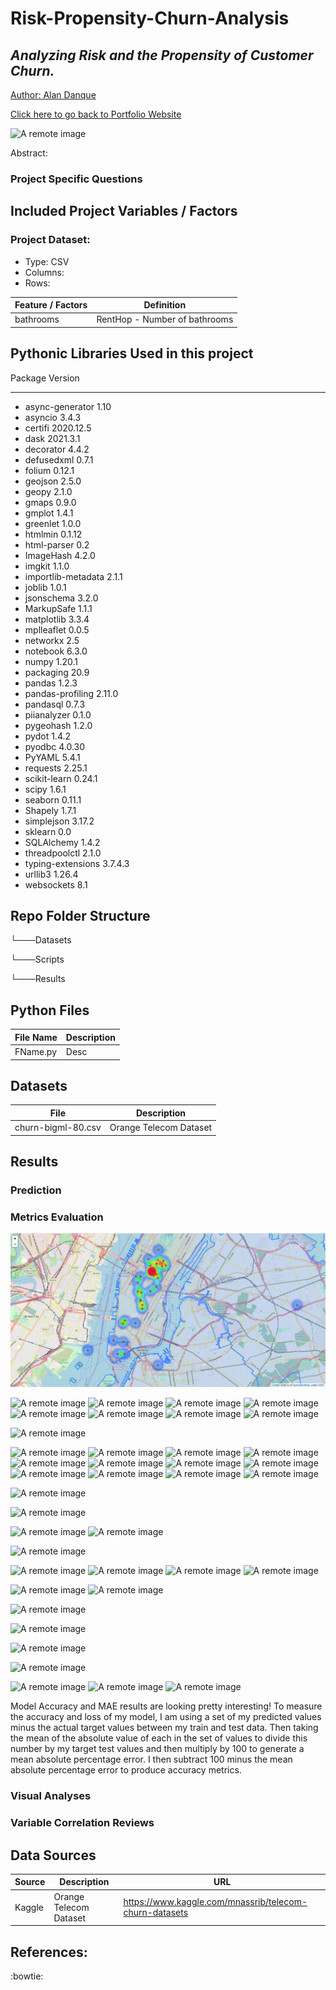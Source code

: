 # Risk-Propensity-Churn-Analysis

## _Analyzing Risk and the Propensity of Customer Churn._

<a href="https://www.linkedin.com/in/alandanque"> Author: Alan Danque </a>

<a href="https://adanque.github.io/">Click here to go back to Portfolio Website </a>

![A remote image](https://adanque.github.io/assets/img/ChurnRisk.jpg)

Abstract: 




### Project Specific Questions




## Included Project Variables / Factors 
### Project Dataset:
- Type:		CSV
- Columns: 	
- Rows:		


 | Feature / Factors | Definition | 
 | --------- | --------- | 
 | bathrooms | RentHop - Number of bathrooms | 



## Pythonic Libraries Used in this project
Package               Version
--------------------- ---------
- async-generator       1.10
- asyncio               3.4.3
- certifi               2020.12.5
- dask                  2021.3.1
- decorator             4.4.2
- defusedxml            0.7.1
- folium                0.12.1
- geojson               2.5.0
- geopy                 2.1.0
- gmaps                 0.9.0
- gmplot                1.4.1
- greenlet              1.0.0
- htmlmin               0.1.12
- html-parser           0.2
- ImageHash             4.2.0
- imgkit                1.1.0
- importlib-metadata    2.1.1
- joblib                1.0.1
- jsonschema            3.2.0
- MarkupSafe            1.1.1
- matplotlib            3.3.4
- mplleaflet            0.0.5
- networkx              2.5
- notebook              6.3.0
- numpy                 1.20.1
- packaging             20.9
- pandas                1.2.3
- pandas-profiling      2.11.0
- pandasql              0.7.3
- piianalyzer           0.1.0
- pygeohash             1.2.0
- pydot                 1.4.2
- pyodbc                4.0.30
- PyYAML                5.4.1
- requests              2.25.1
- scikit-learn          0.24.1
- scipy                 1.6.1
- seaborn               0.11.1
- Shapely               1.7.1
- simplejson            3.17.2
- sklearn               0.0
- SQLAlchemy            1.4.2
- threadpoolctl         2.1.0
- typing-extensions     3.7.4.3
- urllib3               1.26.4
- websockets            8.1

## Repo Folder Structure

└───Datasets

└───Scripts

└───Results

## Python Files 

| File Name  | Description |
| ------ | ------ |
| FName.py | Desc |

## Datasets
| File  | Description |
| ------ | ------ |
| churn-bigml-80.csv | Orange Telecom Dataset | 

## Results




### Prediction


### Metrics Evaluation
![A remote image](https://github.com/adanque/RentalPricePrediction/blob/main/results/NYC_Top_Employers_Heatmap.png?raw=true)


![A remote image](https://github.com/adanque/Risk-Propensity-Churn-Analysis/main/Results/Churned_BY_Area_Code.png?raw=true)
![A remote image](https://github.com/adanque/Risk-Propensity-Churn-Analysis/main/Results/Churned_BY_Customer_service_calls.png?raw=true)
![A remote image](https://github.com/adanque/Risk-Propensity-Churn-Analysis/main/Results/Churned_BY_International_plan.png?raw=true)
![A remote image](https://github.com/adanque/Risk-Propensity-Churn-Analysis/main/Results/Churned_BY_State.png?raw=true)
![A remote image](https://github.com/adanque/Risk-Propensity-Churn-Analysis/main/Results/Churned_BY_Voice_mail_plan.png?raw=true)
![A remote image](https://github.com/adanque/Risk-Propensity-Churn-Analysis/main/Results/Churned_Correlation_Matrix.png?raw=true)
![A remote image](https://github.com/adanque/Risk-Propensity-Churn-Analysis/main/Results/Churn_BY_State.png?raw=true)
![A remote image](https://github.com/adanque/Risk-Propensity-Churn-Analysis/main/Results/Churn_Distribution.png?raw=true)

![A remote image](https://github.com/adanque/Risk-Propensity-Churn-Analysis/main/Results/Churn_Matrix.png?raw=true)

![A remote image](https://github.com/adanque/Risk-Propensity-Churn-Analysis/main/Results/Distribution_of_likelihood_Total_day_calls_Min_vs_Mean_vs_Max.png?raw=true)
![A remote image](https://github.com/adanque/Risk-Propensity-Churn-Analysis/main/Results/Distribution_of_likelihood_Total_day_charge_Min_vs_Mean_vs_Max.png?raw=true)
![A remote image](https://github.com/adanque/Risk-Propensity-Churn-Analysis/main/Results/Distribution_of_likelihood_Total_day_minutes_Min_vs_Mean_vs_Max.png?raw=true)
![A remote image](https://github.com/adanque/Risk-Propensity-Churn-Analysis/main/Results/Distribution_of_likelihood_Total_eve_calls_Min_vs_Mean_vs_Max.png?raw=true)
![A remote image](https://github.com/adanque/Risk-Propensity-Churn-Analysis/main/Results/Distribution_of_likelihood_Total_eve_charge_Min_vs_Mean_vs_Max.png?raw=true)
![A remote image](https://github.com/adanque/Risk-Propensity-Churn-Analysis/main/Results/Distribution_of_likelihood_Total_eve_minutes_Min_vs_Mean_vs_Max.png?raw=true)
![A remote image](https://github.com/adanque/Risk-Propensity-Churn-Analysis/main/Results/Distribution_of_likelihood_Total_intl_calls_Min_vs_Mean_vs_Max.png?raw=true)
![A remote image](https://github.com/adanque/Risk-Propensity-Churn-Analysis/main/Results/Distribution_of_likelihood_Total_intl_charge_Min_vs_Mean_vs_Max.png?raw=true)
![A remote image](https://github.com/adanque/Risk-Propensity-Churn-Analysis/main/Results/Distribution_of_likelihood_Total_intl_minutes_Min_vs_Mean_vs_Max.png?raw=true)
![A remote image](https://github.com/adanque/Risk-Propensity-Churn-Analysis/main/Results/Distribution_of_likelihood_Total_night_calls_Min_vs_Mean_vs_Max.png?raw=true)
![A remote image](https://github.com/adanque/Risk-Propensity-Churn-Analysis/main/Results/Distribution_of_likelihood_Total_night_charge_Min_vs_Mean_vs_Max.png?raw=true)
![A remote image](https://github.com/adanque/Risk-Propensity-Churn-Analysis/main/Results/Distribution_of_likelihood_Total_night_minutes_Min_vs_Mean_vs_Max.png?raw=true)

![A remote image](https://github.com/adanque/Risk-Propensity-Churn-Analysis/main/Results/Full_Churn_not_Churn_Matrix.png?raw=true)

![A remote image](https://github.com/adanque/Risk-Propensity-Churn-Analysis/main/Results/No_Churn_Matrix.png?raw=true)

![A remote image](https://github.com/adanque/Risk-Propensity-Churn-Analysis/main/Results/PCA_Cumulative_Explained_Variance.png?raw=true)
![A remote image](https://github.com/adanque/Risk-Propensity-Churn-Analysis/main/Results/PCA_Heatmap.png?raw=true)

![A remote image](https://github.com/adanque/Risk-Propensity-Churn-Analysis/main/Results/Principal_Component_Scatter_Plot.png?raw=true)


![A remote image](https://github.com/adanque/Risk-Propensity-Churn-Analysis/main/Results/Total_day_calls_and_charge_outlier_detection.png?raw=true)
![A remote image](https://github.com/adanque/Risk-Propensity-Churn-Analysis/main/Results/Total_eve_minutes_and_Total_eve_charge_outlier_detection.png?raw=true)
![A remote image](https://github.com/adanque/Risk-Propensity-Churn-Analysis/main/Results/Total_intl_minutes_and_Total_intl_charge_outlier_detection.png?raw=true)
![A remote image](https://github.com/adanque/Risk-Propensity-Churn-Analysis/main/Results/Total_night_minutes_and_Total_night_charge_outlier_detection.png?raw=true)

![A remote image](https://github.com/adanque/Risk-Propensity-Churn-Analysis/main/Results/Confusion_Matrix.png?raw=true)
![A remote image](https://github.com/adanque/Risk-Propensity-Churn-Analysis/main/Results/Final_XGBoost_Confusion_Matrix.png?raw=true)


![A remote image](https://github.com/adanque/Risk-Propensity-Churn-Analysis/main/Results/SVC_Confusion_Matrix.png?raw=true)

![A remote image](https://github.com/adanque/Risk-Propensity-Churn-Analysis/main/Results/XGBoost_Confusion_Matrix.png?raw=true)


![A remote image](https://github.com/adanque/Risk-Propensity-Churn-Analysis/main/Results/Models_Recall_Results.png?raw=true)


![A remote image](https://github.com/adanque/Risk-Propensity-Churn-Analysis/main/Results/LogisticRegression_Confusion_Matrix.png?raw=true)


![A remote image](https://github.com/adanque/Risk-Propensity-Churn-Analysis/main/Results/XG_Classification_Report_Results.png?raw=true)
![A remote image](https://github.com/adanque/Risk-Propensity-Churn-Analysis/main/Results/LR_Classification_Report_Results.png?raw=true)
![A remote image](https://github.com/adanque/Risk-Propensity-Churn-Analysis/main/Results/SVC_Classification_Report_Results.png?raw=true)

Model Accuracy and MAE results are looking pretty interesting!
To measure the accuracy and loss of my model, I am using a set of my predicted values minus the actual target values between my train and test data. Then taking the mean of the absolute value of each in the set of values to divide this number by my target test values and then multiply by 100 to generate a mean absolute percentage error.  I then subtract 100 minus the mean absolute percentage error to produce accuracy metrics.


### Visual Analyses 



### Variable Correlation Reviews


## Data Sources
| Source  | Description | URL |
| ------ | ------ | ------ |
| Kaggle | Orange Telecom Dataset | https://www.kaggle.com/mnassrib/telecom-churn-datasets | 

## References: 




:bowtie: